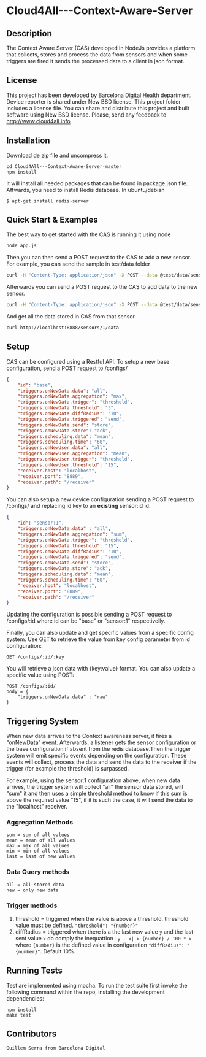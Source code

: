 Cloud4All---Context-Aware-Server
================================

Description
-----------

The Context Aware Server (CAS) developed in NodeJs provides a platform that collects, stores and process the data from sensors and when some triggers are fired it sends the processed data to a client in json format.


License
-------

This project has been developed by Barcelona Digital Health department. Device reporter is shared under New BSD license. This project folder includes a license file. You can share and distribute this project and built software using New BSD license. Please, send any feedback to http://www.cloud4all.info


Installation
------------

Download de zip file and uncompress it.

	cd Cloud4All---Context-Aware-Server-master
	npm install

It will install all needed packages that can be found in package.json file. Aftwards, you need to install Redis database. In ubuntu/debian

	$ apt-get install redis-server


Quick Start & Examples
----------------------

The best way to get started with the CAS is running it using node

```bash
node app.js
```

Then you can then send a POST request to the CAS to add a new sensor. For example, you can send the sample in test/data folder

```bash
curl -H "Content-Type: application/json" -X POST --data @test/data/sensor-sample.json http://localhost:8888/sensors
```
Afterwards you can send a POST request to the CAS to add data to the new sensor.

```bash
curl -H "Content-Type: application/json" -X POST --data @test/data/sensor-sample-data.json http://localhost:8888/sensors/1/data
```
And get all the data stored in CAS from that sensor

```bash
curl http://localhost:8888/sensors/1/data
```

Setup
-----

CAS can be configured using a Restful API. To setup a new base configuration, send a POST request to /configs/

```json
{		
	"id": "base",
	"triggers.onNewData.data": "all",
	"triggers.onNewData.aggregation": "max",
	"triggers.onNewData.trigger": "threshold",
	"triggers.onNewData.threshold": "3",
	"triggers.onNewData.diffRadius": "10",
	"triggers.onNewData.triggered": "send",
	"triggers.onNewData.send": "store",
	"triggers.onNewData.store": "ack",
	"triggers.scheduling.data": "mean",
	"triggers.scheduling.time": "60",
	"triggers.onNewUser.data": "all",
	"triggers.onNewUser.aggregation": "mean",
	"triggers.onNewUser.trigger": "threshold",
	"triggers.onNewUser.threshold": "15",
	"receiver.host": "localhost",
	"receiver.port": "8889",
	"receiver.path": "/receiver"
}
```

You can also setup a new device configuration sending a POST request to /configs/ and replacing id key to an **existing** sensor:id id.

```json
{		
	"id": "sensor:1",
	"triggers.onNewData.data" : "all",
	"triggers.onNewData.aggregation": "sum",
	"triggers.onNewData.trigger": "threshold",
	"triggers.onNewData.threshold": "15",
	"triggers.onNewData.diffRadius": "10",
	"triggers.onNewData.triggered": "send",
	"triggers.onNewData.send": "store",
	"triggers.onNewData.store": "ack",
	"triggers.scheduling.data": "mean",
	"triggers.scheduling.time": "60",
	"receiver.host": "localhost",
	"receiver.port": "8889",
	"receiver.path": "/receiver"
} 
```

Updating the configuration is possible sending a POST request to /configs/:id where id can be "base" or "sensor:1" respectivelly.

Finally, you can also update and get specific values from a specific config system. Use GET to retrieve the value from key config parameter from id configuration:

	GET /configs/:id/:key

You will retrieve a json data with {key:value} format. You can also update a specific value using POST:

	POST /configs/:id/
	body = {
		"triggers.onNewData.data" : "raw"
	}

Triggering System
-----------------

When new data arrives to the Context awareness server, it fires a "onNewData" event. Afterwards, a listener gets the sensor configuration or the base configuration if absent from the redis database.Then the trigger system will emit specific events depending on the configuration. These events will collect, process the data and send the data to the receiver if the trigger (for example the threshold) is surpassed. 

For example, using the sensor:1 configuration above, when new data arrives, the trigger system will collect "all" the sensor data stored, will "sum" it and then uses a simple threshold method to know if this sum is above the required value "15", if it is such the case, it will send the data to the "localhost" receiver.

### Aggregation Methods

	sum = sum of all values
	mean = mean of all values
	max = max of all values
	min = min of all values
	last = last of new values

### Data Query methods

	all = all stored data
	new = only new data

### Trigger methods
	
1. threshold = triggered when the value is above a threshold. threshold value must be defined. `"threshold": "{number}"`
2. diffRadius = triggered when there is a the last new value `y` and the last sent value `x` do comply the inequattion `|y - x| > {number} / 100 * x` where `{number}` is the defined value in configuration `"diffRadius": "{number}"`. Default 10%.


Running Tests
-------------

Test are implemented using mocha. To run the test suite first invoke the following command within the repo, installing the development dependencies:

	npm install
	make test


Contributors
------------

	Guillem Serra from Barcelona Digital
	

